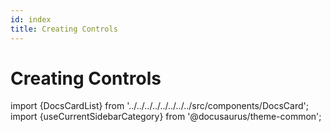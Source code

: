 ```yaml
---
id: index
title: Creating Controls
---
```


# Creating Controls

import {DocsCardList} from '../../../../../../../../src/components/DocsCard';
import {useCurrentSidebarCategory} from '@docusaurus/theme-common';

<DocsCardList list={useCurrentSidebarCategory().items} />
